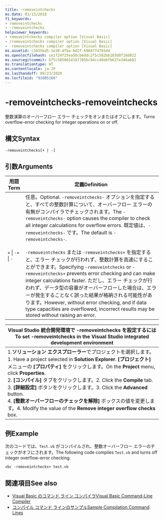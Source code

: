 ```yaml
---
title: -removeintchecks
ms.date: 03/13/2018
f1_keywords:
- removeintchecks
- -removeintchecks
helpviewer_keywords:
- removeintchecks compiler option [Visual Basic]
- /removeintchecks compiler option [Visual Basic]
- -removeintchecks compiler option [Visual Basic]
ms.assetid: c1835bd5-1e38-4fba-bd2f-6984774765d4
ms.openlocfilehash: ce1f24f25ea58cb6ddc2f5c582b6103d8f18d922
ms.sourcegitcommit: bf5c5850654187705bc94cc40ebfb62fe346ab02
ms.translationtype: HT
ms.contentlocale: ja-JP
ms.lasthandoff: 09/23/2020
ms.locfileid: "91085166"
---
```

# <a name="-removeintchecks"></a><span data-ttu-id="150d1-102">-removeintchecks</span><span class="sxs-lookup"><span data-stu-id="150d1-102">-removeintchecks</span></span>

<span data-ttu-id="150d1-103">整数演算のオーバーフロー エラー チェックをオンまたはオフにします。</span><span class="sxs-lookup"><span data-stu-id="150d1-103">Turns overflow-error checking for integer operations on or off.</span></span>  
  
## <a name="syntax"></a><span data-ttu-id="150d1-104">構文</span><span class="sxs-lookup"><span data-stu-id="150d1-104">Syntax</span></span>  
  
```console  
-removeintchecks[+ | -]  
```  
  
## <a name="arguments"></a><span data-ttu-id="150d1-105">引数</span><span class="sxs-lookup"><span data-stu-id="150d1-105">Arguments</span></span>  
  
|<span data-ttu-id="150d1-106">用語</span><span class="sxs-lookup"><span data-stu-id="150d1-106">Term</span></span>|<span data-ttu-id="150d1-107">定義</span><span class="sxs-lookup"><span data-stu-id="150d1-107">Definition</span></span>|  
|---|---|  
|<span data-ttu-id="150d1-108">`+` &#124; `-`</span><span class="sxs-lookup"><span data-stu-id="150d1-108">`+` &#124; `-`</span></span>|<span data-ttu-id="150d1-109">任意。</span><span class="sxs-lookup"><span data-stu-id="150d1-109">Optional.</span></span> <span data-ttu-id="150d1-110">`-removeintchecks-` オプションを指定すると、すべての整数計算について、オーバーフロー エラーの有無がコンパイラでチェックされます。</span><span class="sxs-lookup"><span data-stu-id="150d1-110">The `-removeintchecks-` option causes the compiler to check all integer calculations for overflow errors.</span></span> <span data-ttu-id="150d1-111">既定値は、`-removeintchecks-` です。</span><span class="sxs-lookup"><span data-stu-id="150d1-111">The default is `-removeintchecks-`.</span></span><br /><br /> <span data-ttu-id="150d1-112">`-removeintchecks` または `-removeintchecks+` を指定すると、エラー チェックが行われず、整数計算を高速にすることができます。</span><span class="sxs-lookup"><span data-stu-id="150d1-112">Specifying `-removeintchecks` or `-removeintchecks+` prevents error checking and can make integer calculations faster.</span></span> <span data-ttu-id="150d1-113">ただし、エラー チェックが行われず、データ型の容量がオーバーフローした場合は、エラーが発生することなく誤った結果が格納される可能性があります。</span><span class="sxs-lookup"><span data-stu-id="150d1-113">However, without error checking, and if data type capacities are overflowed, incorrect results may be stored without raising an error.</span></span>|  
  
|<span data-ttu-id="150d1-114">Visual Studio 統合開発環境で -removeintchecks を設定するには</span><span class="sxs-lookup"><span data-stu-id="150d1-114">To set -removeintchecks in the Visual Studio integrated development environment</span></span>|  
|---|  
|<span data-ttu-id="150d1-115">1.**ソリューション エクスプローラー**でプロジェクトを選択します。</span><span class="sxs-lookup"><span data-stu-id="150d1-115">1.  Have a project selected in **Solution Explorer**.</span></span> <span data-ttu-id="150d1-116">**[プロジェクト]** メニューの **[プロパティ]** をクリックします。</span><span class="sxs-lookup"><span data-stu-id="150d1-116">On the **Project** menu, click **Properties**.</span></span> <br /><span data-ttu-id="150d1-117">2. **[コンパイル]** タブをクリックします。</span><span class="sxs-lookup"><span data-stu-id="150d1-117">2.  Click the **Compile** tab.</span></span><br /><span data-ttu-id="150d1-118">3. **[詳細設定]** ボタンをクリックします。</span><span class="sxs-lookup"><span data-stu-id="150d1-118">3.  Click the **Advanced** button.</span></span><br /><span data-ttu-id="150d1-119">4. **[整数オーバーフローのチェックを解除]** ボックスの値を変更します。</span><span class="sxs-lookup"><span data-stu-id="150d1-119">4.  Modify the value of the **Remove integer overflow checks** box.</span></span>|  
  
## <a name="example"></a><span data-ttu-id="150d1-120">例</span><span class="sxs-lookup"><span data-stu-id="150d1-120">Example</span></span>  

 <span data-ttu-id="150d1-121">次のコードでは、`Test.vb` がコンパイルされ、整数オーバーフロー エラーのチェックがオフにされます。</span><span class="sxs-lookup"><span data-stu-id="150d1-121">The following code compiles `Test.vb` and turns off integer overflow-error checking.</span></span>  
  
```console
vbc -removeintchecks+ test.vb  
```  
  
## <a name="see-also"></a><span data-ttu-id="150d1-122">関連項目</span><span class="sxs-lookup"><span data-stu-id="150d1-122">See also</span></span>

- [<span data-ttu-id="150d1-123">Visual Basic のコマンド ライン コンパイラ</span><span class="sxs-lookup"><span data-stu-id="150d1-123">Visual Basic Command-Line Compiler</span></span>](index.md)
- [<span data-ttu-id="150d1-124">コンパイル コマンド ラインのサンプル</span><span class="sxs-lookup"><span data-stu-id="150d1-124">Sample Compilation Command Lines</span></span>](sample-compilation-command-lines.md)
